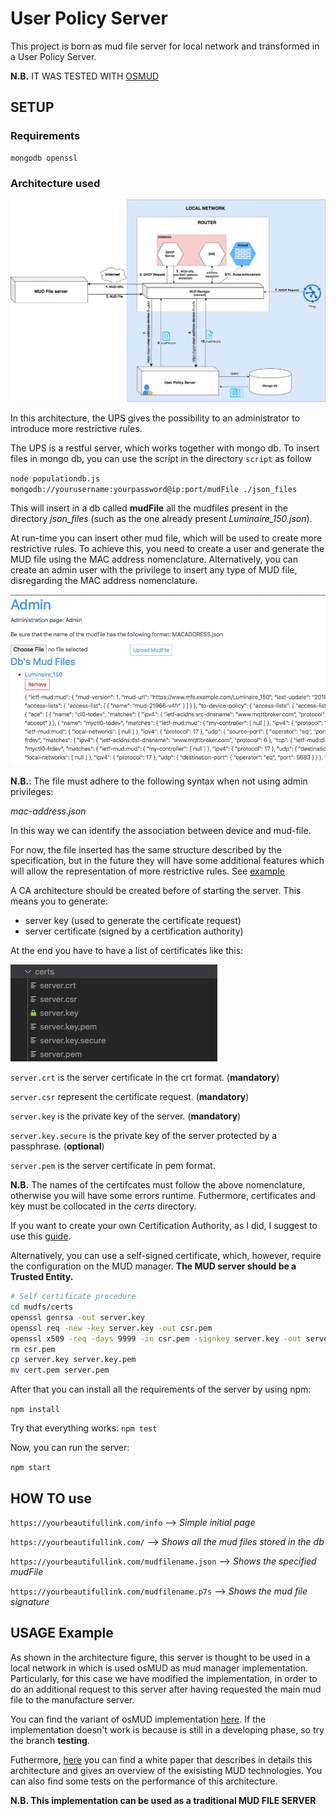# User Policy Server

This project is born as mud file server for local network and transformed in a User Policy Server.

**N.B.** IT WAS TESTED WITH [OSMUD](https://github.com/osmud/)

## SETUP

### Requirements

```
mongodb openssl
```

### Architecture used
<img src="img/user_policy_server.png">

In this architecture, the UPS gives the possibility to an administrator to introduce more restrictive rules. 

The UPS is a restful server, which works together with mongo db.
To insert files in mongo db, you can use the script in the directory `script` as follow

`
node populationdb.js mongodb://yourusername:yourpassword@ip:port/mudFile ./json_files
`

This will insert in a db called **mudFile** all the mudfiles present in the directory *json_files* (such as the one already present *Luminaire_150.json*).

At run-time you can insert other mud file, which will be used to create more restrictive rules. To achieve this, you need to create a user and generate the MUD file using the MAC address nomenclature. Alternatively, you can create an admin user with the privilege to insert any type of MUD file, disregarding the MAC address nomenclature. 

<img src="img/admin_screenshot.png">

**N.B.**: The file must adhere to the following syntax when not using admin privileges:

*mac-address.json*

In this way we can identify the association between device and mud-file.

For now, the file inserted has the same structure described by the specification, but in the future they will have some additional features which will allow the representation of more restrictive rules. See [example](./mudfs/examples/json_files/smart_hubs.json)


A CA architecture should be created before of starting the server. This means you to generate:

* server key (used to generate the certificate request)
* server certificate (signed by a certification authority)

At the end you have to have a list of certificates like this:

<img src="img/listcertificates.png">

`server.crt` is the server certificate in the crt format. (**mandatory**)

`server.csr` represent the certificate request. (**mandatory**)

`server.key` is the private key of the server. (**mandatory**)

`server.key.secure` is the private key of the server protected by a passphrase. (**optional**)

``server.pem`` is the server certificate in pem format.

**N.B.** The names of the certifcates must follow the above nomenclature, otherwise you will have some errors runtime. Futhermore, certificates and key must be collocated in the *certs* directory.

If you want to create your own Certification Authority, as I did, I suggest to use this [guide](https://ubuntu.com/server/docs/security-certificates).

Alternatively, you can use a self-signed certificate, which, however, require the configuration on the MUD manager. **The MUD server should be a Trusted Entity.**

```bash
# Self certificate procedure
cd mudfs/certs
openssl genrsa -out server.key
openssl req -new -key server.key -out csr.pem
openssl x509 -req -days 9999 -in csr.pem -signkey server.key -out server.pem
rm csr.pem
cp server.key server.key.pem 
mv cert.pem server.pem
```


After that you can install all the requirements of the server by using npm:

`
npm install
`

Try that everything works:
`
npm test
`


Now, you can run the server:

`npm start`


## HOW TO use

<!-- `https://yourbeautifullink.com/admin` *Admin page* -->

`https://yourbeautifullink.com/info` --> *Simple initial page*

`https://yourbeautifullink.com/` --> *Shows all the mud files stored in the db*

`https://yourbeautifullink.com/mudfilename.json` --> *Shows the specified mudFile*

`https://yourbeautifullink.com/mudfilename.p7s` --> *Shows the mud file signature*

## USAGE Example

As shown in the architecture figure, this server is thought to be used in a local network in which is used osMUD as mud manager implementation. Particularly, for this case we have modified the implementation, in order to do an additional request to this server after having requested the main mud file to the manufacture server. 

You can find the variant of osMUD implementation [here](https://github.com/aferaudo/osmud). If the implementation doesn't work is because is still in a developing phase, so try the branch **testing**.

Futhermore, [here](https://arxiv.org/pdf/2004.08003.pdf) you can find a white paper that describes in details this architecture and gives an overview of the exisisting MUD technologies. You can also find some tests on the performance of this architecture.

**N.B. This implementation can be used as a traditional MUD FILE SERVER**
